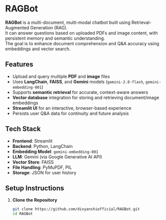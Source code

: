 # RAGBot

**RAGBot** is a multi-document, multi-modal chatbot built using Retrieval-Augmented Generation (RAG).  
It can answer questions based on uploaded PDFs and image content, with persistent memory and semantic understanding.  
The goal is to enhance document comprehension and Q&A accuracy using embeddings and vector search.

## Features

- Upload and query multiple **PDF** and **image** files
- Uses **LangChain**, **FAISS**, and **Gemini** models (`gemini-2.0-flash`, `gemini-embedding-001`)
- Supports **semantic retrieval** for accurate, context-aware answers
- **Vector database** integration for storing and retrieving document/image embeddings
- **Streamlit UI** for an interactive, browser-based experience
- Persists user Q&A data for continuity and future analysis

## Tech Stack

- **Frontend**: Streamlit
- **Backend**: Python, LangChain
- **Embedding Model**: `gemini-embedding-001`
- **LLM**: Gemini (via Google Generative AI API)
- **Vector Store**: FAISS
- **File Handling**: PyMuPDF, PIL
- **Storage**: JSON for user history

## Setup Instructions

1. **Clone the Repository**
   ```bash
   git clone https://github.com/divyanshiofficial/RAGBot.git
   cd RAGBot
